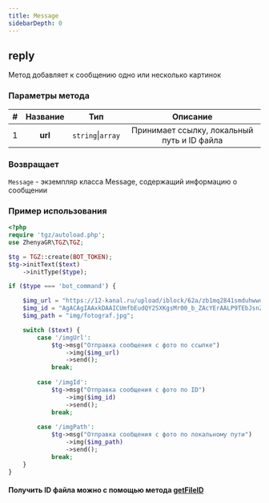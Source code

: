 ```yaml
---
title: Message
sidebarDepth: 0
---
```


## reply
Метод добавляет к сообщению одно или несколько картинок
### Параметры метода
| # | Название |        Тип        |                   Описание                   |
|:-:|:--------:|:-----------------:|:--------------------------------------------:|
| 1 | **url**  | `string`\|`array` | Принимает ссылку, локальный путь и ID файла |
### Возвращает
`Message` - экземпляр класса Message, содержащий информацию о сообщении
### Пример использования
```php
<?php
require 'tgz/autoload.php';
use ZhenyaGR\TGZ\TGZ;

$tg = TGZ::create(BOT_TOKEN);
$tg->initText($text)
    ->initType($type);

if ($type === 'bot_command') {

    $img_url = "https://12-kanal.ru/upload/iblock/62a/zb1mq2841smduhwwuv3jwjfv9eooyc50/fotograf3.jpg";
    $img_id = "AgACAgIAAxkDAAICUmfbEudQY2SXKgsMr00_b_ZAcYErAALP9TEbJsnZSlufCaTwR76hAQADAgADeQADNgQ";
    $img_path = "img/fotograf.jpg";

    switch ($text) {
        case '/imgUrl':
            $tg->msg("Отправка сообщения с фото по ссылке")
                ->img($img_url)
                ->send();
            break;
           
        case '/imgId':
            $tg->msg("Отправка сообщения с фото по ID") 
                ->img($img_id)
                ->send();
            break;
           
        case '/imgPath':
            $tg->msg("Отправка сообщения с фото по локальному пути") 
                ->img($img_path)
                ->send();
            break;
    }
}
```

#### Получить ID файла можно с помощью метода [getFileID](/classes/tgzMethods/getFileID.md)